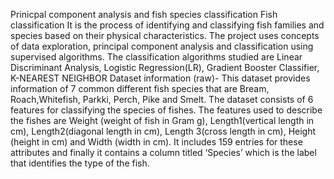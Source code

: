 Prinicpal component analysis and fish species classification Fish classification
It is the process of identifying and classifying fish families and species based on their physical characteristics. 
The project uses concepts of data exploration, principal component analysis and classification using supervised algorithms. 
The classification algorithms studied are Linear Discriminant Analysis, Logistic Regression(LR), Gradient Booster Classifier, K-NEAREST NEIGHBOR 
Dataset information (raw)- This dataset provides information of 7 common different fish species that are Bream, Roach,Whitefish, Parkki, Perch, Pike and Smelt. 
The dataset consists of 6 features for classifying the species of fishes. 
The features used to describe the fishes are Weight (weight of fish in Gram g), Length1(vertical length in cm), Length2(diagonal length in cm), Length 3(cross length in cm), Height (height in cm) and Width (width in cm). 
It includes 159 entries for these attributes and finally it contains a column titled ‘Species’ which is the label that identifies the type of the fish.









